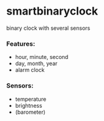 # smartbinaryclock
binary clock with several sensors



### Features:
* hour, minute, second
* day, month, year
* alarm clock



### Sensors:
* temperature
* brightness
* (barometer)

